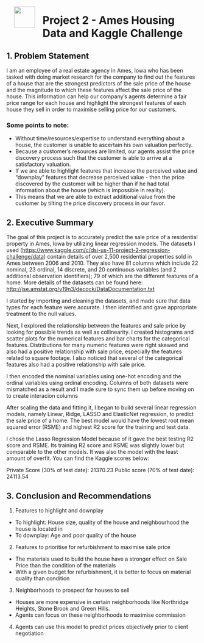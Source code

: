 <img src="http://imgur.com/1ZcRyrc.png" style="float: left; margin: 20px; height: 55px">

# Project 2 - Ames Housing Data and Kaggle Challenge

## 1. Problem Statement
I am an employee of a real estate agency in Ames, Iowa who has been tasked with doing market research for the company to find out the features of a house that are the strongest predictors of the sale price of the house and the magnitude to which these features affect the sale price of the house. This information can help our company’s agents determine a fair price range for each house and highlight the strongest features of each house they sell in order to maximise selling price for our customers.

### Some points to note:

- Without time/resources/expertise to understand everything about a house, the customer is unable to ascertain his own valuation perfectly.
- Because a customer’s resources are limited, our agents assist the price discovery process such that the customer is able to arrive at a satisfactory valuation.
- If we are able to highlight features that increase the perceived value and “downplay” features that decrease perceived value - then the price discovered by the customer will be higher than if he had total information about the house (which is impossible in reality).
- This means that we are able to extract additional value from the customer by tilting the price discovery process in our favor.

## 2. Executive Summary
The goal of this project is to accurately predict the sale price of a residential property in Ames, Iowa by utilizing linear regression models. The datasets I used (https://www.kaggle.com/c/dsi-us-11-project-2-regression-challenge/data) contain details of over 2,500 residential properties sold in Ames between 2006 and 2010. They also have 81 columns which include 22 nominal, 23 ordinal, 14 discrete, and 20 continuous variables (and 2 additional observation identifiers); 79 of which are the different features of a home. More details of the datasets can be found here: http://jse.amstat.org/v19n3/decock/DataDocumentation.txt

I started by importing and cleaning the datasets, and made sure that data types for each feature were accurate. I then identified and gave appropriate treatment to the null values.

Next, I explored the relationship between the features and sale price by looking for possible trends as well as collinearity. I created histograms and scatter plots for the numerical features and bar charts for the categorical features. Distributions for many numeric features were right skewed and also had a positive relationship with sale price, especially the features related to square footage. I also noticed that several of the categorical features also had a positive relationship with sale price.

I then encoded the nominal variables using one-hot encoding and the ordinal variables using ordinal encoding. Columns of both datasets were mismatched as a result and I made sure to sync them up before moving on to create interacion columns

After scaling the data and fitting it, I began to build several linear regression models, namely Linear, Ridge, LASSO and ElasticNet regression, to predict the sale price of a home. The best model would have the lowest root mean squared error (RSME) and highest R2 score for the training and test data.

I chose the Lasso Regression Model because of it gave the best testing R2 score and RSME. Its training R2 score and RSME was slightly lower but comparable to the other models. It was also the model with the least amount of overfit. You can find the Kaggle scores below:

Private Score (30% of test date): 21370.23
Public score (70% of test date): 24113.54

## 3. Conclusion and Recommendations

1. Features to highlight and downplay
- To highlight: House size, quality of the house and neighbourhood the house is located in 
- To downplay: Age and poor quality of the house  
2. Features to prioritise for refurbishment to maximise sale price
- The materials used to build the house have a stronger effect on Sale Price than the condition of the materials
- With a given budget for refurbishment, it is better to focus on material quality than condition
3. Neighborhoods to prospect for houses to sell 
- Houses are more expensive in certain neighborhoods like Northridge Heights, Stone Brook and Green Hills.
- Agents can focus on these neighborhoods to maximise commission
4. Agents can use this model to predict prices objectively prior to client negotiation  









